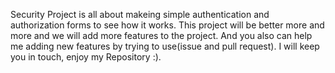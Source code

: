 Security Project is all about makeing simple authentication and authorization forms to see how it works.
This project will be better more and more and we will add more features to the project. 
And you also can help me adding new features by trying to use(issue and pull request).
I will keep you in touch, enjoy my Repository :).
